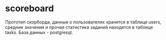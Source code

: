 # scoreboard
Прототип скорборда, данные о пользователях хранятся в таблице users, средние значения и прочая статистика заданий находятся в таблице tasks.
База данных - postgresql.
